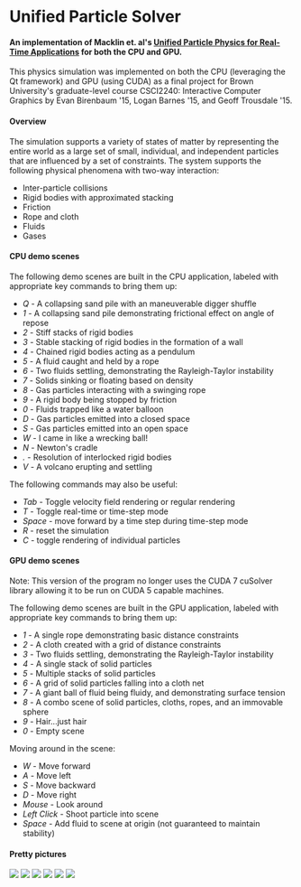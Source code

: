 # Unified Particle Solver

#### An implementation of Macklin et. al's [Unified Particle Physics for Real-Time Applications](http://mmacklin.com/uppfrta_preprint.pdf) for both the CPU and GPU.

This physics simulation was implemented on both the CPU (leveraging the Qt framework) and GPU (using CUDA) as a final project for Brown University's graduate-level course CSCI2240: Interactive Computer Graphics by Evan Birenbaum '15, Logan Barnes '15, and Geoff Trousdale '15.

#### Overview
The simulation supports a variety of states of matter by representing the entire world as a large set of small, individual, and independent particles that are influenced by a set of constraints. The system supports the following physical phenomena with two-way interaction:
  - Inter-particle collisions
  - Rigid bodies with approximated stacking
  - Friction
  - Rope and cloth
  - Fluids
  - Gases

#### CPU demo scenes
The following demo scenes are built in the CPU application, labeled with appropriate key commands to bring them up:

  - *Q* - A collapsing sand pile with an maneuverable digger shuffle
  - *1* - A collapsing sand pile demonstrating frictional effect on angle of repose
  - *2* - Stiff stacks of rigid bodies
  - *3* - Stable stacking of rigid bodies in the formation of a wall
  - *4* - Chained rigid bodies acting as a pendulum
  - *5* - A fluid caught and held by a rope
  - *6* - Two fluids settling, demonstrating the Rayleigh-Taylor instability
  - *7* - Solids sinking or floating based on density
  - *8* - Gas particles interacting with a swinging rope
  - *9* - A rigid body being stopped by friction
  - *0* - Fluids trapped like a water balloon
  - *D* - Gas particles emitted into a closed space
  - *S* - Gas particles emitted into an open space
  - *W* - I came in like a wrecking ball!
  - *N* - Newton's cradle
  - *.* - Resolution of interlocked rigid bodies
  - *V* - A volcano erupting and settling

The following commands may also be useful:
  - *Tab* - Toggle velocity field rendering or regular rendering
  - *T* - Toggle real-time or time-step mode
  - *Space* - move forward by a time step during time-step mode
  - *R* - reset the simulation
  - *C* - toggle rendering of individual particles

#### GPU demo scenes
Note: This version of the program no longer uses the CUDA 7 cuSolver library allowing it to be run on CUDA 5 capable machines.

The following demo scenes are built in the GPU application, labeled with appropriate key commands to bring them up:

  - *1* - A single rope demonstrating basic distance constraints
  - *2* - A cloth created with a grid of distance constraints
  - *3* - Two fluids settling, demonstrating the Rayleigh-Taylor instability
  - *4* - A single stack of solid particles
  - *5* - Multiple stacks of solid particles
  - *6* - A grid of solid particles falling into a cloth net
  - *7* - A giant ball of fluid being fluidy, and demonstrating surface tension
  - *8* - A combo scene of solid particles, cloths, ropes, and an immovable sphere
  - *9* - Hair...just hair
  - *0* - Empty scene

Moving around in the scene:
  - *W* - Move forward
  - *A* - Move left
  - *S* - Move backward
  - *D* - Move right
  - *Mouse* - Look around
  - *Left Click* - Shoot particle into scene
  - *Space* - Add fluid to scene at origin (not guaranteed to maintain stability)

#### Pretty pictures

![](./img/3d1.png)
![](./img/3d2.png)
![](./img/3d3.png)
![](./img/2d1.png)
![](./img/2d2.png)
![](./img/2d3.png)
